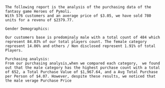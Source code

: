 
    The following report is the analysis of the purchasing data of the fantasy game Heroes of Pymoli. 
    With 576 customers and an average price of $3.05, we have sold 780 units for a revenu of $2379.77.

    Gender Demographics:
    
    Our customers base is predominaly male with a total count of 484 which represent 84.03% of our total players count. The female category represent 14.06% and others / Non disclosed represent 1.91% of total Players. 
    
    Purchasing analysis:
    From our purchasing analysis,when we compared each category,  we found out that the male category has the highest purchase count with a total of 652, a Total Purchase Value of $1,967.64, and a Avg Total Purchase per Person of $4.07. However, despite these results, we noticed that the male verage Purchase Price
